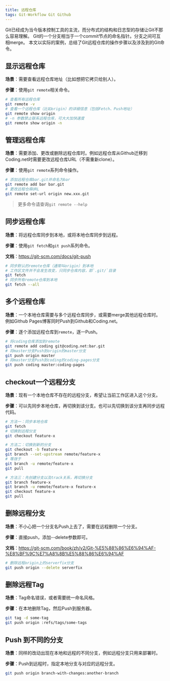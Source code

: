```yaml
---
title: 远程仓库
tags: Git-Workflow Git Github
---
```


Git已经成为当今版本控制工具的主流，而分布式的结构和日志型的存储让Git不那么容易理解。
Git的一个分支相当于一个commit节点的命名指针。分支之间可互相merge。
本文以实际的案例，总结了Git远程仓库的操作步骤以及涉及到的Git命令。

<!--more-->

## 显示远程仓库

**场景**：需要查看远程仓库地址（比如想把它拷贝给别人）。

**步骤**：使用`git remote`相关命令。

```bash
# 查看所有远程仓库
git remote -v
# 查看一个远程仓库（比如origin）的详细信息（包括Fetch、Push地址）
git remote show origin
# -n 参数禁止联系远程仓库，可大大加快速度
git remote show origin -n
```

## 管理远程仓库

**场景**：需要添加、更改或删除远程仓库时。例如远程仓库从Github迁移到Coding.net时需要更改远程仓库URL（不需重新clone）。

**步骤**：使用`git remote`系列命令操作。

```bash
# 添加远程仓库bar.git并命名为bar
git remote add bar bar.git
# 更改远程仓库URL
git remote set-url origin new.xxx.git
```

> 更多命令请查询`git remote --help`

## 同步远程仓库

**场景**：将远程仓库同步到本地，或将本地仓库同步到远程。

**步骤**：使用`git fetch`和`git push`系列命令。

**文档**：<https://git-scm.com/docs/git-push>

```bash
# 同步默认的remote仓库（通常叫origin）到本地
# 工作区文件并不会发生改变，只同步仓库内容，即`.git/`目录
git fetch
# 同步所有remote仓库到本地
git fetch --all
```

## 多个远程仓库

**场景**：一个本地仓库需要与多个远程仓库同步，或需要merge其他远程仓库时。
例如Github Pages博客同时Push到Github和Coding.net。

**步骤**：逐个添加远程仓库到`remote`，逐一Push。

```bash
# 将coding仓库添加到remote
git remote add coding git@coding.net:bar.git
# 将master分支Push到origin的master分支
git push origin master
# 将master分支Push到coding的coding-pages分支
git push coding master:coding-pages
```

## checkout一个远程分支

**场景**：现有一个本地仓库不存在的远程分支，希望让当前工作区进入这个分支。

**步骤**：可以先同步本地仓库，再切换到该分支。也可以先切换到该分支再同步远程代码。

```bash
# 方法一：同步本地仓库
git fetch
# 切换到远程分支
git checkout feature-x

# 方法二：切换到新的分支
git checkout -b feature-x
git branch --set-upstream remote/feature-x
# 等效于
git branch -u remote/feature-x
git pull

# 方法三：先创建分支以及track关系，再切换分支
git branch feature-x
git branch -u remote/feature-x feature-x
git checkout feature-x
git pull
```

## 删除远程分支

**场景**：不小心把一个分支名Push上去了，需要在远程删除一个分支。

**步骤**：直接push，添加--delete参数即可。

**文档**：<https://git-scm.com/book/zh/v2/Git-%E5%88%86%E6%94%AF-%E8%BF%9C%E7%A8%8B%E5%88%86%E6%94%AF>

```bash
# 删除远程origin上的serverfix分支
git push origin --delete serverfix
```

## 删除远程Tag

**场景**：Tag命名错误，或者需要统一命名风格。

**步骤**：在本地删除Tag，然后Push到服务器。

```bash
git tag -d some-tag
git push origin :refs/tags/some-tags
```

## Push 到不同的分支

**场景**：同样的改动出现在本地和远程的不同分支，例如远程分支只用来部署时。

**步骤**：Push到远程时，指定本地分支与对应的远程分支。

```bash
git push origin branch-with-changes:another-branch
```
